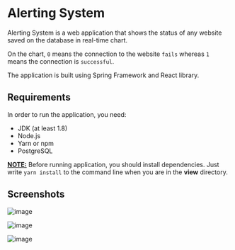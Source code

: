 # Alerting System

Alerting System is a web application that shows the status of any website saved on the database in real-time chart.

On the chart, `0` means the connection to the website `fails` whereas `1` means the connection is `successful`.

The application is built using Spring Framework and React library.

## Requirements

In order to run the application, you need:

* JDK (at least 1.8)
* Node.js
* Yarn or npm
* PostgreSQL


<u>**NOTE:**</u> Before running application, you should install dependencies. Just write `yarn install` to the command line when you are in the **view** directory.


## Screenshots

![image](https://drive.google.com/uc?export=view&id=1-9p5AbwI7cfSgc9nk3u9FoT5gpuSbqt_)

![image](https://drive.google.com/uc?export=view&id=1Lq-RZcjXGbyAHP-0d0udGvD9KHzK2AZb)

![image](https://drive.google.com/uc?export=view&id=1ZlorjFyavW6U81kBSDbkODuJs1xembXR)